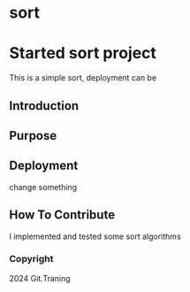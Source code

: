 # sort
# Started sort project
This is a simple sort, deployment can be
## Introduction

## Purpose 

## Deployment

change something

## How To Contribute
I implemented and tested some sort algorithms

### Copyright 

2024 Git.Traning
